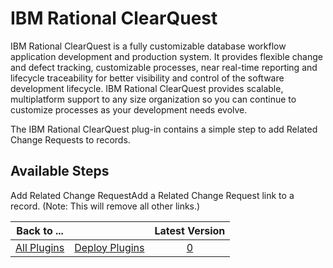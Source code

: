 
IBM Rational ClearQuest
=======================

IBM Rational ClearQuest is a fully customizable database workflow application development and production system. It provides flexible change and defect tracking, customizable processes, near real-time reporting and lifecycle traceability for better visibility and control of the software development lifecycle. IBM Rational ClearQuest provides scalable, multiplatform support to any size organization so you can continue to customize processes as your development needs evolve.

The IBM Rational ClearQuest plug-in contains a simple step to add Related Change Requests to records.


Available Steps
---------------

Add Related Change RequestAdd a Related Change Request link to a record. (Note: This will remove all other links.)



|Back to ...||Latest Version|
| :---: | :---: | :---: |
|[All Plugins](../../index.md)|[Deploy Plugins](../README.md)|[0]()|
